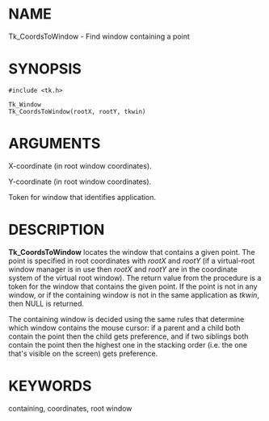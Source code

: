 # NAME

Tk_CoordsToWindow - Find window containing a point

# SYNOPSIS

    #include <tk.h>

    Tk_Window
    Tk_CoordsToWindow(rootX, rootY, tkwin)

# ARGUMENTS

X-coordinate (in root window coordinates).

Y-coordinate (in root window coordinates).

Token for window that identifies application.

# DESCRIPTION

**Tk_CoordsToWindow** locates the window that contains a given point.
The point is specified in root coordinates with *rootX* and *rootY* (if
a virtual-root window manager is in use then *rootX* and *rootY* are in
the coordinate system of the virtual root window). The return value from
the procedure is a token for the window that contains the given point.
If the point is not in any window, or if the containing window is not in
the same application as *tkwin*, then NULL is returned.

The containing window is decided using the same rules that determine
which window contains the mouse cursor: if a parent and a child both
contain the point then the child gets preference, and if two siblings
both contain the point then the highest one in the stacking order (i.e.
the one that\'s visible on the screen) gets preference.

# KEYWORDS

containing, coordinates, root window
